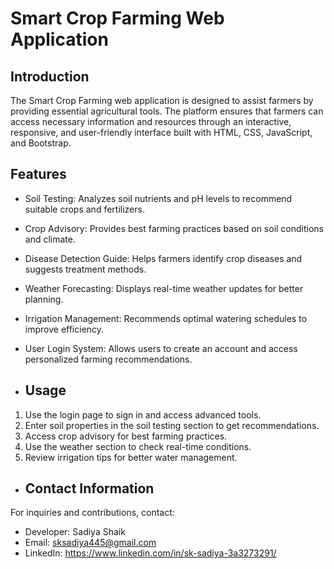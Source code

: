 # Smart Crop Farming Web Application

## Introduction
The Smart Crop Farming web application is designed to assist farmers by providing essential agricultural tools. The platform ensures that farmers can access necessary information and resources through an interactive, responsive, and user-friendly interface built with HTML, CSS, JavaScript, and Bootstrap.

## Features
- Soil Testing: Analyzes soil nutrients and pH levels to recommend suitable crops and fertilizers.
- Crop Advisory: Provides best farming practices based on soil conditions and climate.
- Disease Detection Guide: Helps farmers identify crop diseases and suggests treatment methods.
- Weather Forecasting: Displays real-time weather updates for better planning.
- Irrigation Management: Recommends optimal watering schedules to improve efficiency.
- User Login System: Allows users to create an account and access personalized farming recommendations.

- ## Usage
1. Use the login page to sign in and access advanced tools.
2. Enter soil properties in the soil testing section to get recommendations.
3. Access crop advisory for best farming practices.
4. Use the weather section to check real-time conditions.
5. Review irrigation tips for better water management.

- ## Contact Information
For inquiries and contributions, contact:
- Developer: Sadiya Shaik
- Email: sksadiya445@gmail.com
- LinkedIn: https://www.linkedin.com/in/sk-sadiya-3a3273291/
